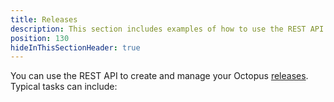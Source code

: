 ```yaml
---
title: Releases
description: This section includes examples of how to use the REST API to create and manage releases in Octopus.
position: 130
hideInThisSectionHeader: true
---
```

You can use the REST API to create and manage your Octopus [releases](/docs/releases/index.md). Typical tasks can include:
